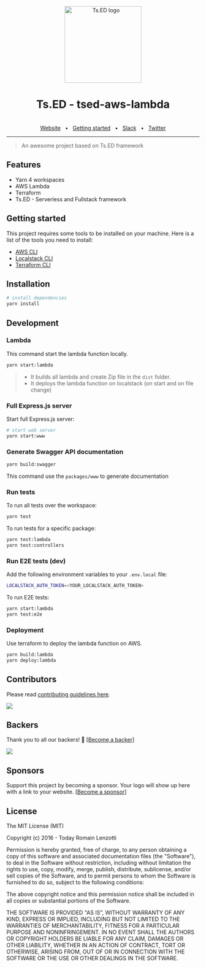 <p style="text-align: center" align="center">
  <a href="https://tsed.io" target="_blank"><img src="https://tsed.io/tsed-og.png" width="200" alt="Ts.ED logo"/></a>
</p>

<div align="center">
  <h1>Ts.ED - tsed-aws-lambda</h1>
  <br />
  <div align="center">
    <a href="https://cli.tsed.io/">Website</a>
    <span>&nbsp;&nbsp;•&nbsp;&nbsp;</span>
    <a href="https://cli.tsed.io/getting-started.html">Getting started</a>
    <span>&nbsp;&nbsp;•&nbsp;&nbsp;</span>
    <a href="https://api.tsed.io/rest/slack/tsedio/tsed">Slack</a>
    <span>&nbsp;&nbsp;•&nbsp;&nbsp;</span>
    <a href="https://twitter.com/TsED_io">Twitter</a>
  </div>
  <hr />
</div>

> An awesome project based on Ts.ED framework

## Features

- Yarn 4 workspaces
- AWS Lambda
- Terraform
- Ts.ED - Serverless and Fullstack framework

## Getting started

This project requires some tools to be installed on your machine. Here is a list of the tools you need to install:

- [AWS CLI](https://docs.aws.amazon.com/fr_fr/cli/latest/userguide/getting-started-install.html)
- [Localstack CLI](https://docs.localstack.cloud/getting-started/installation/#localstack-cli)
- [Terraform CLI](https://developer.hashicorp.com/terraform/tutorials/aws-get-started/install-cli)

## Installation

```sh
# install dependencies
yarn install
```

## Development

### Lambda

This command start the lambda function locally.

```sh
yarn start:lambda
```

> - It builds all lambda and create Zip file in the `dist` folder.
> - It deploys the lambda function on localstack (on start and on file change)

### Full Express.js server

Start full Express.js server:

```sh
# start web server
yarn start:www
```

### Generate Swagger API documentation

```sh
yarn build:swagger
```

This command use the `packages/www` to generate documentation

### Run tests

To run all tests over the workspace:

```sh
yarn test
```

To run tests for a specific package:

```sh
yarn test:lambda
yarn test:controllers
```

### Run E2E tests (dev)

Add the following environment variables to your `.env.local` file:

```sh
LOCALSTACK_AUTH_TOKEN=<YOUR_LOCALSTACK_AUTH_TOKEN>
```

To run E2E tests:

```sh
yarn start:lambda
yarn test:e2e
```

### Deployment

Use terraform to deploy the lambda function on AWS.

```sh
yarn build:lambda
yarn deploy:lambda
```

## Contributors

Please read [contributing guidelines here](./CONTRIBUTING.md).

<a href="https://github.com/tsedio/tsed/graphs/contributors"><img src="https://opencollective.com/tsed/contributors.svg?width=890" /></a>

## Backers

Thank you to all our backers! 🙏 [[Become a backer](https://opencollective.com/tsed#backer)]

<a href="https://opencollective.com/tsed#backers" target="_blank"><img src="https://opencollective.com/tsed/tiers/backer.svg?width=890"></a>

## Sponsors

Support this project by becoming a sponsor. Your logo will show up here with a link to your website. [[Become a sponsor](https://opencollective.com/tsed#sponsor)]

## License

The MIT License (MIT)

Copyright (c) 2016 - Today Romain Lenzotti

Permission is hereby granted, free of charge, to any person obtaining a copy of this software and associated documentation files (the "Software"), to deal in the Software without restriction, including without limitation the rights to use, copy, modify, merge, publish, distribute, sublicense, and/or sell copies of the Software, and to permit persons to whom the Software is furnished to do so, subject to the following conditions:

The above copyright notice and this permission notice shall be included in all copies or substantial portions of the Software.

THE SOFTWARE IS PROVIDED "AS IS", WITHOUT WARRANTY OF ANY KIND, EXPRESS OR IMPLIED, INCLUDING BUT NOT LIMITED TO THE WARRANTIES OF MERCHANTABILITY, FITNESS FOR A PARTICULAR PURPOSE AND NONINFRINGEMENT. IN NO EVENT SHALL THE AUTHORS OR COPYRIGHT HOLDERS BE LIABLE FOR ANY CLAIM, DAMAGES OR OTHER LIABILITY, WHETHER IN AN ACTION OF CONTRACT, TORT OR OTHERWISE, ARISING FROM, OUT OF OR IN CONNECTION WITH THE SOFTWARE OR THE USE OR OTHER DEALINGS IN THE SOFTWARE.
